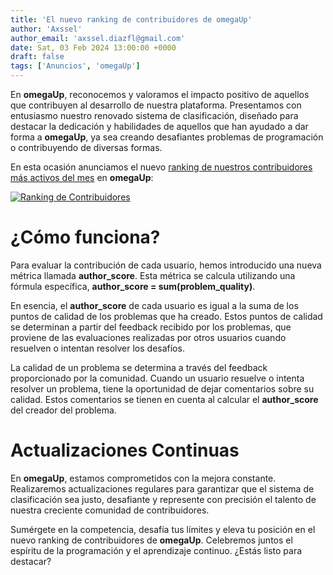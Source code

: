 ```yaml
---
title: 'El nuevo ranking de contribuidores de omegaUp'
author: 'Axssel'
author_email: 'axssel.diazfl@gmail.com'
date: Sat, 03 Feb 2024 13:00:00 +0000
draft: false
tags: ['Anuncios', 'omegaUp']
---
```


En **omegaUp**, reconocemos y valoramos el impacto positivo de aquellos que contribuyen al desarrollo de nuestra plataforma. Presentamos con entusiasmo nuestro renovado sistema de clasificación, diseñado para destacar la dedicación y habilidades de aquellos que han ayudado a dar forma a **omegaUp**, ya sea creando desafiantes problemas de programación o contribuyendo de diversas formas.

En esta ocasión anunciamos el nuevo [ranking de nuestros contribuidores más activos del mes](https://omegaup.com/rank/authors/) en **omegaUp**:

[![Ranking de Contribuidores](/images/Screen-Shot-2024-02-03-at-12.34.24-PM-1204x912.png)](/images/Screen-Shot-2024-02-03-at-12.34.24-PM.png)

¿Cómo funciona?
===============

Para evaluar la contribución de cada usuario, hemos introducido una nueva métrica llamada **author_score**. Esta métrica se calcula utilizando una fórmula específica, **author_score = sum(problem_quality)**.

En esencia, el **author_score** de cada usuario es igual a la suma de los puntos de calidad de los problemas que ha creado. Estos puntos de calidad se determinan a partir del feedback recibido por los problemas, que proviene de las evaluaciones realizadas por otros usuarios cuando resuelven o intentan resolver los desafíos.

La calidad de un problema se determina a través del feedback proporcionado por la comunidad. Cuando un usuario resuelve o intenta resolver un problema, tiene la oportunidad de dejar comentarios sobre su calidad. Estos comentarios se tienen en cuenta al calcular el **author_score** del creador del problema.

Actualizaciones Continuas
===============

En **omegaUp**, estamos comprometidos con la mejora constante. Realizaremos actualizaciones regulares para garantizar que el sistema de clasificación sea justo, desafiante y represente con precisión el talento de nuestra creciente comunidad de contribuidores.

Sumérgete en la competencia, desafía tus límites y eleva tu posición en el nuevo ranking de contribuidores de **omegaUp**. Celebremos juntos el espíritu de la programación y el aprendizaje continuo. ¿Estás listo para destacar?